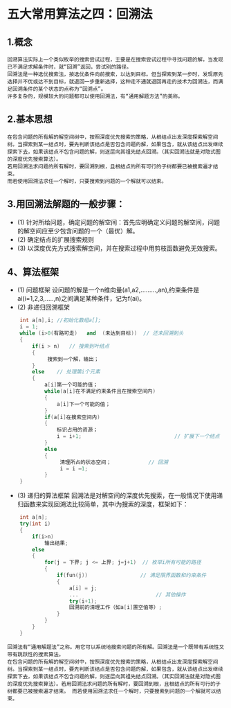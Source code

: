 
# 五大常用算法之四：回溯法
## 1.概念
    回溯算法实际上一个类似枚举的搜索尝试过程，主要是在搜索尝试过程中寻找问题的解，当发现已不满足求解条件时，就“回溯”返回，尝试别的路径。
    回溯法是一种选优搜索法，按选优条件向前搜索，以达到目标。但当探索到某一步时，发现原先选择并不优或达不到目标，就退回一步重新选择，这种走不通就退回再走的技术为回溯法，而满足回溯条件的某个状态的点称为“回溯点”。
    许多复杂的，规模较大的问题都可以使用回溯法，有“通用解题方法”的美称。

## 2.基本思想
    在包含问题的所有解的解空间树中，按照深度优先搜索的策略，从根结点出发深度探索解空间树。当探索到某一结点时，要先判断该结点是否包含问题的解，如果包含，就从该结点出发继续探索下去，如果该结点不包含问题的解，则逐层向其祖先结点回溯。（其实回溯法就是对隐式图的深度优先搜索算法）。
    若用回溯法求问题的所有解时，要回溯到根，且根结点的所有可行的子树都要已被搜索遍才结束。
    而若使用回溯法求任一个解时，只要搜索到问题的一个解就可以结束。

## 3.用回溯法解题的一般步骤：
* (1) 针对所给问题，确定问题的解空间：首先应明确定义问题的解空间，问题的解空间应至少包含问题的一个（最优）解。
* (2) 确定结点的扩展搜索规则
* (3) 以深度优先方式搜索解空间，并在搜索过程中用剪枝函数避免无效搜索。

## 4、算法框架
* (1) 问题框架
    设问题的解是一个n维向量(a1,a2,………,an),约束条件是ai(i=1,2,3,…..,n)之间满足某种条件，记为f(ai)。
* (2) 非递归回溯框架
``` C++
    int a[n],i;	//初始化数组a[];
    i = 1;
    while (i>0(有路可走)   and  (未达到目标))  // 还未回溯到头
    {
        if(i > n) 	// 搜索到叶结点
        {
             搜索到一个解，输出；
        }
        else    // 处理第i个元素
        { 
            a[i]第一个可能的值；
            while(a[i]在不满足约束条件且在搜索空间内)
            {
                a[i]下一个可能的值；
            }
            if(a[i]在搜索空间内)
            {
                标识占用的资源；
                i = i+1;                              // 扩展下一个结点
            }
            else 
            {
                 清理所占的状态空间；            // 回溯
                 i = i –1; 
            }
    }
```
* (3) 递归的算法框架
    回溯法是对解空间的深度优先搜索，在一般情况下使用递归函数来实现回溯法比较简单，其中i为搜索的深度，框架如下：
``` C++
    int a[n];
    try(int i)
    {
        if(i>n)
            输出结果;
        else
        {
            for(j = 下界; j <= 上界; j=j+1)  // 枚举i所有可能的路径
            {
                if(fun(j))                 // 满足限界函数和约束条件
                {
                    a[i] = j;
                    ...                         // 其他操作
                    try(i+1);
                    回溯前的清理工作（如a[i]置空值等）;
                }
            }
        }
    }
```
    回溯法有“通用解题法”之称。用它可以系统地搜索问题的所有解。回溯法是一个既带有系统性又带有跳跃性的搜索算法。
    在包含问题的所有解的解空间树中，按照深度优先搜索的策略，从根结点出发深度探索解空间树。当探索到某一结点时，要先判断该结点是否包含问题的解，如果包含，就从该结点出发继续探索下去，如果该结点不包含问题的解，则逐层向其祖先结点回溯。（其实回溯法就是对隐式图的深度优先搜索算法）。若用回溯法求问题的所有解时，要回溯到根，且根结点的所有可行的子树都要已被搜索遍才结束。 而若使用回溯法求任一个解时，只要搜索到问题的一个解就可以结束。
